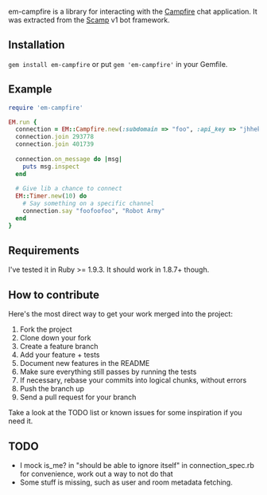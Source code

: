 em-campfire is a library for interacting with the [Campfire](http://campfirenow.com/) chat application. It was extracted from the [Scamp](https://github.com/wjessop/Scamp) v1 bot framework.

## Installation

`gem install em-campfire` or put `gem 'em-campfire'` in your Gemfile.

## Example

``` ruby
require 'em-campfire'

EM.run {
  connection = EM::Campfire.new(:subdomain => "foo", :api_key => "jhhekrlfjnksdjnliyherkjb", :verbose => true)
  connection.join 293778
  connection.join 401739
  
  connection.on_message do |msg|
    puts msg.inspect
  end
  
  # Give lib a chance to connect
  EM::Timer.new(10) do
    # Say something on a specific channel
    connection.say "foofoofoo", "Robot Army"
  end
}
```

## Requirements

I've tested it in Ruby >= 1.9.3. It should work in 1.8.7+ though.

## How to contribute

Here's the most direct way to get your work merged into the project:

1. Fork the project
2. Clone down your fork
3. Create a feature branch
4. Add your feature + tests
5. Document new features in the README
6. Make sure everything still passes by running the tests
7. If necessary, rebase your commits into logical chunks, without errors
8. Push the branch up
9. Send a pull request for your branch

Take a look at the TODO list or known issues for some inspiration if you need it.

## TODO

* I mock is\_me? in "should be able to ignore itself" in connection_spec.rb for convenience, work out a way to not do that
* Some stuff is missing, such as user and room metadata fetching.
